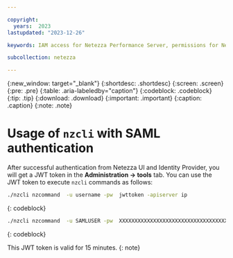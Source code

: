 ```yaml
---

copyright:
  years:  2023
lastupdated: "2023-12-26"

keywords: IAM access for Netezza Performance Server, permissions for Netezza Performance Server, identity and access management for Netezza Performance Server, roles for Netezza Performance Server, actions for Netezza Performance Server, assigning access for Netezza Performance Server

subcollection: netezza

---
```


{:new_window: target="_blank"}
{:shortdesc: .shortdesc}
{:screen: .screen}
{:pre: .pre}
{:table: .aria-labeledby="caption"}
{:codeblock: .codeblock}
{:tip: .tip}
{:download: .download}
{:important: .important}
{:caption: .caption}
{:note: .note}

# Usage of `nzcli` with SAML authentication

After successful authentication from Netezza UI and Identity Provider, you will get a JWT token in the **Administration -> tools** tab. You can use the JWT token to execute `nzcli` commands as follows:

 ```bash
./nzcli nzcommand  -u username -pw  jwttoken -apiserver ip
```
{: codeblock}


```bash
./nzcli nzcommand  -u SAMLUSER -pw  XXXXXXXXXXXXXXXXXXXXXXXXXXXXXXXXXXXXXXXXXXXXXXXXXXXXXXXXXXXX -apiserver X.X.X.X
```
{: codeblock}

This JWT token is valid for 15 minutes.
{: note}
